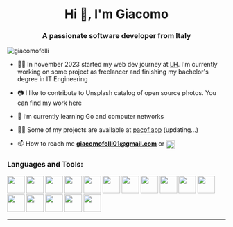 <h1 align="center">Hi 👋, I'm Giacomo</h1>
<h3 align="center">A passionate software developer from Italy </h3>
<p align="left"> <img src="https://komarev.com/ghpvc/?username=giacomo-folli&label=Profile%20views&color=0e75b6&style=flat" alt="giacomofolli" /> </p>

- 👨‍💻 In november 2023 started my web dev journey at [LH](https://likablehair.it/). I'm currently working on some project as freelancer and finishing my bachelor's degree in IT Engineering <br>

- 📷 I like to contribute to Unsplash catalog of open source photos. You can find my work [here](https://unsplash.com/it/@giacomofolli)

- 🌱 I’m currently learning Go and computer networks <br>

- 👨‍💻 Some of my projects are available at [pacof.app](https://pacof.vercel.app/) (updating...) <br>

- 📫 How to reach me **giacomofolli01@gmail.com** or <a href="https://linkedin.com/in/giacomo-folli" target="blank">
  <img align="center" src="https://raw.githubusercontent.com/rahuldkjain/github-profile-readme-generator/master/src/images/icons/Social/linked-in-alt.svg" alt="alessandro-dodi" height="20" width="20" /></a>

<h3 align="left">Languages and Tools:</h3>
<p align="left">  
<img width="40" height="40" src="https://cdn.jsdelivr.net/gh/devicons/devicon@latest/icons/nextjs/nextjs-original.svg" />
<img width="40" height="40" src="https://cdn.jsdelivr.net/gh/devicons/devicon@latest/icons/react/react-original.svg" />
<img width="40" height="40" src="https://cdn.jsdelivr.net/gh/devicons/devicon@latest/icons/bun/bun-original.svg" />
<img width="40" height="40" src="https://cdn.jsdelivr.net/gh/devicons/devicon@latest/icons/adonisjs/adonisjs-original.svg" />
<img width="40" height="40" src="https://cdn.jsdelivr.net/gh/devicons/devicon@latest/icons/svelte/svelte-original.svg" />
<img width="40" height="40" src="https://cdn.jsdelivr.net/gh/devicons/devicon@latest/icons/html5/html5-original.svg" />  
<img width="40" height="40" src="https://cdn.jsdelivr.net/gh/devicons/devicon@latest/icons/css3/css3-original.svg" />
<img width="40" height="40" src="https://cdn.jsdelivr.net/gh/devicons/devicon@latest/icons/tailwindcss/tailwindcss-original.svg" />
<img width="40" height="40" src="https://cdn.jsdelivr.net/gh/devicons/devicon@latest/icons/typescript/typescript-original.svg" />
<img width="40" height="40" src="https://cdn.jsdelivr.net/gh/devicons/devicon@latest/icons/postgresql/postgresql-original.svg" />
<img width="40" height="40" src="https://cdn.jsdelivr.net/gh/devicons/devicon@latest/icons/mongodb/mongodb-plain-wordmark.svg" />
<img width="40" height="40" src="https://cdn.jsdelivr.net/gh/devicons/devicon@latest/icons/fedora/fedora-plain.svg" />
<img width="40" height="40" src="https://cdn.jsdelivr.net/gh/devicons/devicon@latest/icons/go/go-original-wordmark.svg" />
<img width="40" height="40" src="https://cdn.jsdelivr.net/gh/devicons/devicon@latest/icons/vercel/vercel-original.svg" />
<img width="40" height="40" src="https://cdn.jsdelivr.net/gh/devicons/devicon@latest/icons/socketio/socketio-original.svg" />
<img width="40" height="40" src="https://cdn.jsdelivr.net/gh/devicons/devicon@latest/icons/redis/redis-original.svg" />
</p>

---
<!--
| [![Anurag's GitHub stats](https://github-readme-stats.vercel.app/api?username=giacomo-folli)](https://github.com/anuraghazra/github-readme-stats) | [![Top Langs](https://github-readme-stats.vercel.app/api/top-langs/?username=giacomo-folli&layout=compact&theme=vision-friendly-dark)](https://github.com/anuraghazra/github-readme-stats)
|---|---|

[![trophy](https://github-profile-trophy.vercel.app/?username=giacomo-folli)](https://github.com/ryo-ma/github-profile-trophy)
-->
